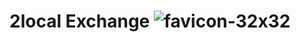 #  2local Exchange ![favicon-32x32](https://user-images.githubusercontent.com/88624942/129702786-63b1bba3-fc8b-43ff-848e-525e2d3d4607.png)
